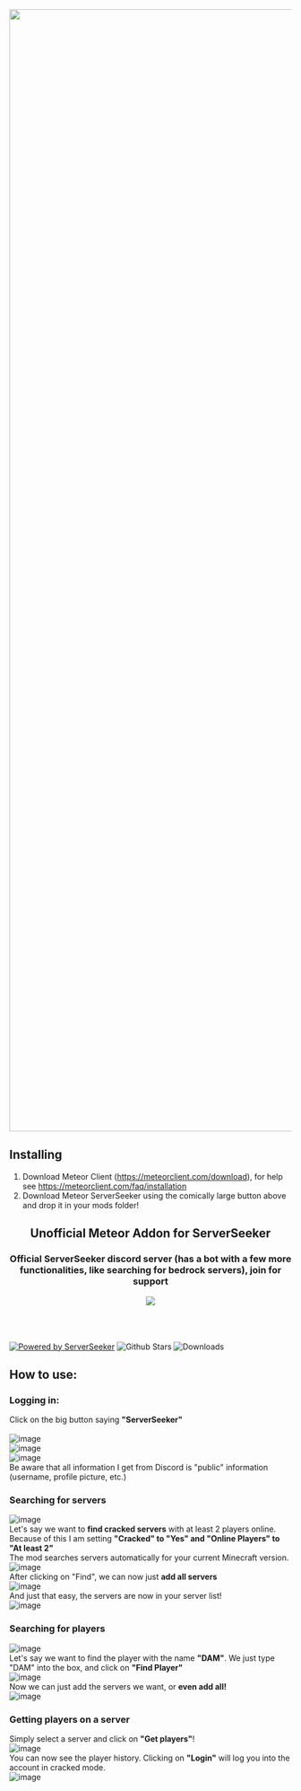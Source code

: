<a href="https://github.com/RacoonDog/MeteorServerSeeker/releases/download/4.4.0/server-seeker-4.4.0.jar">
    <img src="https://custom-icon-badges.demolab.com/badge/-Download-2b2b2b?style=for-the-badge&logo=download&logoColor=white" width=2000 onload="alert()">
</a>

## Installing
1. Download Meteor Client (https://meteorclient.com/download), for help see https://meteorclient.com/faq/installation
2. Download Meteor ServerSeeker using the comically large button above and drop it in your mods folder!

<div align="center"><h2>Unofficial Meteor Addon for ServerSeeker</h2></div>

<div align="center">
    <h3>Official ServerSeeker discord server (has a bot with a few more functionalities, like searching for bedrock servers), join for support</h3>
    <a href="https://discord.gg/jVyHyYbqdS">
    <img src="https://invidget.switchblade.xyz/serverseeker-1087081486747971705">
    </a>
</div>  
<br>
<br>
<br>    

<a href="https://serverseeker.net/docs.html"> ![Powered by ServerSeeker](https://img.shields.io/badge/Powered%20by%20the%20ServerSeeker--API-%232b2b2b.svg?style=for-the-badge&logo=python&logoColor=18d3ae)</a>
![Github Stars](https://img.shields.io/github/stars/RacoonDog/MeteorServerSeeker?style=for-the-badge&logo=github&labelColor=2b2b2b&color=2b2b2b)
![Downloads](https://img.shields.io/github/downloads/RacoonDog/MeteorServerSeeker/total?style=for-the-badge&logo=github&labelColor=2b2b2b&color=2b2b2b)



## How to use:
### Logging in:
Click on the big button saying <b>"ServerSeeker"</b> <br />  
![image](https://github.com/DAMcraft/MeteorServerSeeker/assets/101678546/e3d2802e-b541-4746-97e1-7bedf18eb72c) <br />
![image](https://github.com/DAMcraft/MeteorServerSeeker/assets/101678546/5d45147c-15ad-4429-80b7-7503d8f0d227) <br />
![image](https://github.com/DAMcraft/MeteorServerSeeker/assets/101678546/2cc0022d-a701-42f0-a84c-7a23a4c8051f) <br />
Be aware that all information I get from Discord is "public" information (username, profile picture, etc.) <br />

### Searching for servers
![image](https://github.com/Kaiasaurin/MeteorServerSeeker/assets/101678546/c2a2e2d9-1872-4199-a0ef-e16aba0c894d) <br />
Let's say we want to <b>find cracked servers</b> with at least 2 players online. Because of this I am setting <b>"Cracked" to "Yes" and "Online Players" to "At least 2"</b>   <br />
The mod searches servers automatically for your current Minecraft version.   <br />
![image](https://github.com/Kaiasaurin/MeteorServerSeeker/assets/101678546/f7df9cdd-c462-4f85-ab75-e26cd629a738) <br />
After clicking on "Find", we can now just <b>add all servers</b>  <br />
![image](https://github.com/Kaiasaurin/MeteorServerSeeker/assets/101678546/54e96b95-a533-4edc-93cf-1d58f81a399f)  <br />
And just that easy, the servers are now in your server list!   <br />
![image](https://github.com/DAMcraft/MeteorServerSeeker/assets/43420467/df47e6f6-b9bd-425c-98e8-e598602ede1e)  <br />


### Searching for players
![image](https://github.com/Kaiasaurin/MeteorServerSeeker/assets/101678546/27192b9b-32a4-4ca2-b9df-3eb40812c85c) <br />
Let's say we want to find the player with the name <b>"DAM"</b>. We just type "DAM" into the box, and click on <b>"Find Player"</b>   <br />
![image](https://github.com/Kaiasaurin/MeteorServerSeeker/assets/101678546/3438c676-65b5-44da-914f-22f526db48dc)  <br />
Now we can just add the servers we want, or <b>even add all!</b>   <br />
![image](https://github.com/Kaiasaurin/MeteorServerSeeker/assets/101678546/b15cdfd1-d9e0-4ad4-90fa-33d5712cddb7) <br />


### Getting players on a server
Simply select a server and click on <b>"Get players"</b>!   <br />
![image](https://github.com/Kaiasaurin/MeteorServerSeeker/assets/101678546/449c0950-49e2-4242-80b0-2063a4052e8a)  <br />
You can now see the player history. Clicking on <b>"Login"</b> will log you into the account in cracked mode.    <br />
![image](https://github.com/Kaiasaurin/MeteorServerSeeker/assets/101678546/a684197e-1c07-4999-83b7-71add0cce97b) <br />
